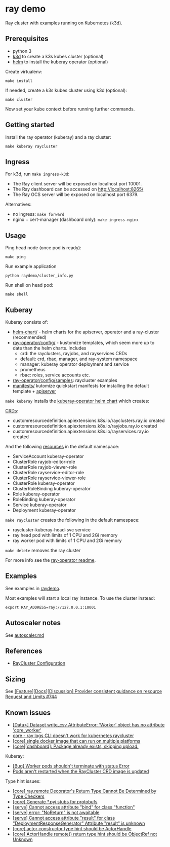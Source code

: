 # ray demo

Ray cluster with examples running on Kubernetes (k3d).

## Prerequisites

- python 3
- [k3d](https://github.com/rancher/k3d) to create a k3s kubes cluster (optional)
- [helm](https://helm.sh/docs/intro/install/) to install the kuberay operator (optional)

Create virtualenv:

```
make install
```

If needed, create a k3s kubes cluster using k3d (optional):

```
make cluster
```

Now set your kube context before running further commands.

## Getting started

Install the ray operator (kuberay) and a ray cluster:

```
make kuberay raycluster
```

## Ingress

For k3d, run `make ingress-k3d`:

- The Ray client server will be exposed on localhost port 10001.
- The Ray dashboard can be accessed on [http://localhost:8265/](http://localhost:8265)
- The Ray GCS server will be exposed on localhost port 6379.

Alternatives:

- no ingress: `make forward`
- nginx + cert-manager (dashboard only): `make ingress-nginx`

## Usage

Ping head node (once pod is ready):

```
make ping
```

Run example application

```
python raydemo/cluster_info.py
```

Run shell on head pod:

```
make shell
```

## Kuberay

Kuberay consists of:

- [helm-chart/](https://github.com/ray-project/kuberay/tree/master/helm-chart) - helm charts for the apiserver, operator and a ray-cluster (recommended)
- [ray-operator/config/](https://github.com/ray-project/kuberay/tree/master/ray-operator/config) - kustomize templates, which seem more up to date than the helm charts. Includes
  - crd: the rayclusters, rayjobs, and rayservices CRDs
  - default: crd, rbac, manager, and ray-system namespace
  - manager: kuberay operator deployment and service
  - prometheus
  - rbac: roles, service accounts etc.
- [ray-operator/config/samples](https://github.com/ray-project/kuberay/tree/master/ray-operator/config/samples): raycluster examples
- [manifests/](https://github.com/ray-project/kuberay/tree/master/manifests) kutomize quickstart manifests for installing the default template + [apiserver](https://github.com/ray-project/kuberay/tree/master/apiserver)

`make kuberay` installs the [kuberay-operator helm chart](https://github.com/ray-project/kuberay/tree/master/helm-chart/kuberay-operator) which creates:

[CRDs](https://github.com/ray-project/kuberay/tree/master/helm-chart/kuberay-operator/crds):

- customresourcedefinition.apiextensions.k8s.io/rayclusters.ray.io created
- customresourcedefinition.apiextensions.k8s.io/rayjobs.ray.io created
- customresourcedefinition.apiextensions.k8s.io/rayservices.ray.io created

And the following [resources](https://github.com/ray-project/kuberay/tree/master/helm-chart/kuberay-operator/templates) in the default namespace:

- ServiceAccount kuberay-operator
- ClusterRole rayjob-editor-role
- ClusterRole rayjob-viewer-role
- ClusterRole rayservice-editor-role
- ClusterRole rayservice-viewer-role
- ClusterRole kuberay-operator
- ClusterRoleBinding kuberay-operator
- Role kuberay-operator
- RoleBinding kuberay-operator
- Service kuberay-operator
- Deployment kuberay-operator

`make raycluster` creates the following in the default namespace:

- raycluster-kuberay-head-svc service
- ray head pod with limits of 1 CPU and 2Gi memory
- ray worker pod with limits of 1 CPU and 2Gi memory

`make delete` removes the ray cluster

For more info see the [ray-operator readme](https://github.com/ray-project/kuberay/tree/master/ray-operator).

## Examples

See examples in [raydemo](raydemo/).

Most examples will start a local ray instance. To use the cluster instead:

```
export RAY_ADDRESS=ray://127.0.0.1:10001
```

## Autoscaler notes

See [autoscaler.md](autoscaler.md)

## References

- [RayCluster Configuration](https://docs.ray.io/en/latest/cluster/kubernetes/user-guides/config.html)

## Sizing

See [[Feature][Docs][Discussion] Provider consistent guidance on resource Request and Limits #744](https://github.com/ray-project/kuberay/issues/744)

## Known issues

- [[Data>] Dataset write_csv AttributeError: ‘Worker’ object has no attribute 'core_worker'](https://github.com/ray-project/ray/issues/35537)
- [core - ray logs CLI doesn't work for kubernetes raycluster](https://github.com/ray-project/ray/issues/31381)
- [[core] single docker image that can run on multiple platforms](https://github.com/ray-project/ray/issues/52475)
- [[core][dashboard]: Package already exists, skipping upload.](https://github.com/ray-project/ray/issues/53635)

Kuberay:

- [[Bug] Worker pods shouldn't terminate with status Error](https://github.com/ray-project/kuberay/issues/3442)
- [Pods aren't restarted when the RayCluster CRD image is updated](https://github.com/ray-project/kuberay/issues/234#issuecomment-1193074275)

Type hint issues:

- [[core] ray.remote Decorator's Return Type Cannot Be Determined by Type Checkers](https://github.com/ray-project/ray/issues/50410)
- [[core] Generate \*.pyi stubs for protobufs](https://github.com/ray-project/ray/issues/52482)
- [[serve] Cannot access attribute "bind" for class "function"](https://github.com/ray-project/ray/issues/52483)
- [[serve] error: "NoReturn" is not awaitable](https://github.com/ray-project/ray/issues/52491)
- [[serve] Cannot access attribute "result" for class "DeploymentResponseGenerator" Attribute "result" is unknown](https://github.com/ray-project/ray/issues/52493)
- [[core] actor constructor type hint should be ActorHandle](https://github.com/ray-project/ray/issues/52771)
- [[core] ActorHandle remote() return type hint should be ObjectRef not Unknown](https://github.com/ray-project/ray/issues/52772)

